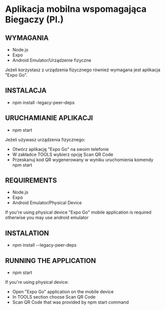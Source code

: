 # Aplikacja mobilna wspomagająca Biegaczy (Pl.)

## WYMAGANIA
- Node.js
- Expo
- Android Emulator/Urządzenie fizyczne

Jeżeli korzystasz z urządzenia fizycznego również wymagana jest aplikacja "Expo Go".

## INSTALACJA
- npm install -legacy-peer-deps

## URUCHAMIANIE APLIKACJI
- npm start

Jeżeli używasz urządzenia fizycznego:
- Otwórz aplikację "Expo Go" na swoim telefonie
- W zakładce TOOLS wybierz opcję Scan QR Code
- Przeskanuj kod QR wygenerowany w wyniku uruchomienia komendy npm start




## REQUIREMENTS
- Node.js
- Expo
- Android Emulator/Physical Device

If you're using physical device "Expo Go" mobile application is required otherwise you may use android emulator

## INSTALATION
- npm install --legacy-peer-deps

## RUNNING THE APPLICATION
- npm start

If you're using physical device:
- Open "Expo Go" application on the mobile device
- In TOOLS section choose Scan QR Code
- Scan QR Code that was provided by npm start command


